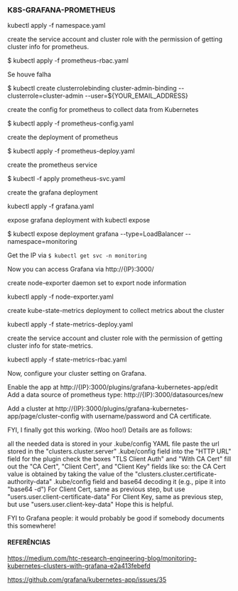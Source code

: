### K8S-GRAFANA-PROMETHEUS

kubectl apply -f namespace.yaml

create the service account and cluster role with the permission of getting cluster info for prometheus.

$ kubectl apply -f prometheus-rbac.yaml

Se houve falha

$ kubectl create clusterrolebinding cluster-admin-binding --clusterrole=cluster-admin --user=${YOUR_EMAIL_ADDRESS}

create the config for prometheus to collect data from Kubernetes


$ kubectl apply -f prometheus-config.yaml

create the deployment of prometheus

$ kubectl apply -f prometheus-deploy.yaml

create the prometheus service

$ kubectl -f apply prometheus-svc.yaml


create the grafana deployment

kubectl apply -f grafana.yaml


expose grafana deployment with kubectl expose

$ kubectl expose deployment grafana --type=LoadBalancer --namespace=monitoring

Get the IP via `$ kubectl get svc -n monitoring`

Now you can access Grafana via http://{IP}:3000/


create node-exporter daemon set to export node information

kubectl apply -f node-exporter.yaml


create kube-state-metrics deployment to collect metrics about the cluster

kubectl apply -f state-metrics-deploy.yaml


create the service account and cluster role with the permission of getting cluster info for state-metrics.

kubectl apply -f state-metrics-rbac.yaml


Now, configure your cluster setting on Grafana.

Enable the app at http://{IP}:3000/plugins/grafana-kubernetes-app/edit
Add a data source of prometheus type: http://{IP}:3000/datasources/new


Add a cluster at http://{IP}:3000/plugins/grafana-kubernetes-app/page/cluster-config with username/password and CA certificate.

FYI, I finally got this working. (Woo hoo!) Details are as follows:

all the needed data is stored in your .kube/config YAML file
paste the url stored in the "clusters.cluster.server" .kube/config field into the "HTTP URL" field for the plugin
check the boxes "TLS Client Auth" and "With CA Cert"
fill out the "CA Cert", "Client Cert", and "Client Key" fields like so:
the CA Cert value is obtained by taking the value of the "clusters.cluster.certificate-authority-data" .kube/config field and base64 decoding it (e.g., pipe it into "base64 -d")
For Client Cert, same as previous step, but use "users.user.client-certificate-data"
For Client Key, same as previous step, but use "users.user.client-key-data"
Hope this is helpful.

FYI to Grafana people: it would probably be good if somebody documents this somewhere!

#### REFERÊNCIAS

https://medium.com/htc-research-engineering-blog/monitoring-kubernetes-clusters-with-grafana-e2a413febefd

https://github.com/grafana/kubernetes-app/issues/35